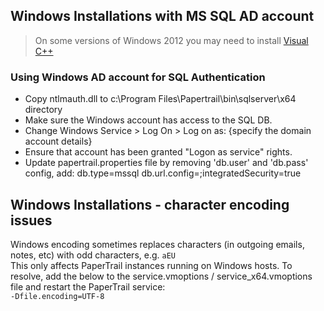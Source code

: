 ## Windows Installations with MS SQL AD account

> On some versions of Windows 2012 you may need to install [Visual C++](https://www.microsoft.com/en-us/download/confirmation.aspx?id=14632)

### Using Windows AD account for SQL Authentication

* Copy ntlmauth.dll to c:\Program Files\Papertrail\bin\sqlserver\x64 directory
* Make sure the Windows account has access to the SQL DB.
* Change Windows Service > Log On > Log on as: {specify the domain account details} 
* Ensure that account has been granted "Logon as service" rights.
* Update papertrail.properties file by removing 'db.user' and 'db.pass' config, add:
  db.type=mssql
  db.url.config=;integratedSecurity=true

## Windows Installations - character encoding issues
Windows encoding sometimes replaces characters (in outgoing emails, notes, etc) with odd characters, e.g. `aEU`<br>
This only affects PaperTrail instances running on Windows hosts. To resolve, add the below to the service.vmoptions / service_x64.vmoptions file and restart the PaperTrail service:<br>
`-Dfile.encoding=UTF-8`
